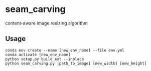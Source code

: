 # seam_carving
content-aware image resizing algorithm

## Usage
```
conda env create --name [new_env_name] --file env.yml
conda activate [new_env_name]
python setup.py build_ext --inplace
python seam_carving.py [path_to_image] [new_width] [new_height]
```
